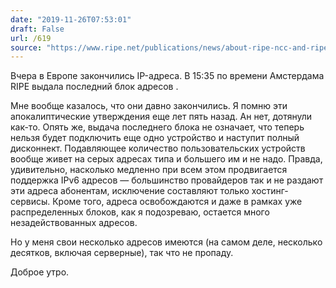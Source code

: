 ```yaml
---
date: "2019-11-26T07:53:01"
draft: False
url: /619
source: "https://www.ripe.net/publications/news/about-ripe-ncc-and-ripe/the-ripe-ncc-has-run-out-of-ipv4-addresses"
---
```


Вчера в Европе закончились IP-адреса. В 15:35 по времени Амстердама RIPE выдала последний блок адресов .

Мне вообще казалось, что они давно закончились. Я помню эти апокалиптические утверждения еще лет пять назад. Ан нет, дотянули как-то.
Опять же, выдача последнего блока не означает, что теперь нельзя будет подключить еще одно устройство и наступит полный дисконнект. Подавляющее количество пользовательских устройств вообще живет на серых адресах типа  и большего им и не надо. Правда, удивительно, насколько медленно при всем этом продвигается поддержка IPv6 адресов — большинство провайдеров так и не раздают эти адреса абонентам, исключение составляют только хостинг-сервисы.
Кроме того, адреса освобождаются и даже в рамках уже распределенных блоков, как я подозреваю, остается много незадействованных адресов.

Но у меня свои несколько адресов имеются (на самом деле, несколько десятков, включая серверные), так что не пропаду.

Доброе утро.
